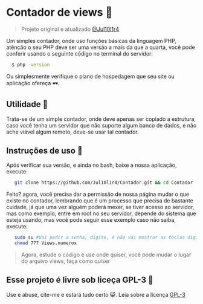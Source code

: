 # Contador de views 👀 
>  Projeto original e atualizado [@Jul10l1r4](https://notabug.org/Jul10l1r4/Contador)

Um simples contador, onde uso funções básicas da linguagem PHP, atênção o seu PHP deve ser uma versão a mais da que a quarta, você pode conferir usando o seguinte código no terminal do servidor:
```bash
  $ php -version
```

Ou simplesmente verifique o plano de hospedagem que seu site ou aplicação ofereça 🕶.
## Utilidade 🔧

Trata-se de um simple contador, onde deve apenas ser copiado a estrutura, caso você tenha um servidor que não suporte algum banco de dados, e não ache viável algum remoto, deve-se usar tal contador. 

## Instruções de uso 🤘

Após verificar sua versão, e ainda no bash, baixe a nossa aplicação, execute:

```bash
   git clone https://github.com/Jul10l1r4/Contador.git && cd Contador
```
Feito? agora, você precisa dar a permissão de nossa página mudar o que existe no contador, lembrando que é um processo que precisa de bastante cuidade, já que uma vez alguém poderá mexer, se tiver acesso ao servidor, mas como exemplo, entre em root no seu servidor, depende do sistema que esteja usando, mas você pode seguir esse exemplo caso não saiba, execute:

```bash
   sudo su #Vai pedir a senha, digite, é não vai mostrar as teclas digitadas pelo terminal(normal)
   chmod 777 Views.numerox
```

> Agora, estude o código e  use onde quiser, você pode mudar o lugar do arquivo views, faça como quiser

## Esse projeto é livre sob liceça GPL-3 🐏
 Use e abuse, cite-me e estará tudo certo 😸. Leia sobre a licença [GPL-3](https://www.gnu.org/licenses/gpl-3.0-standalone.html)
